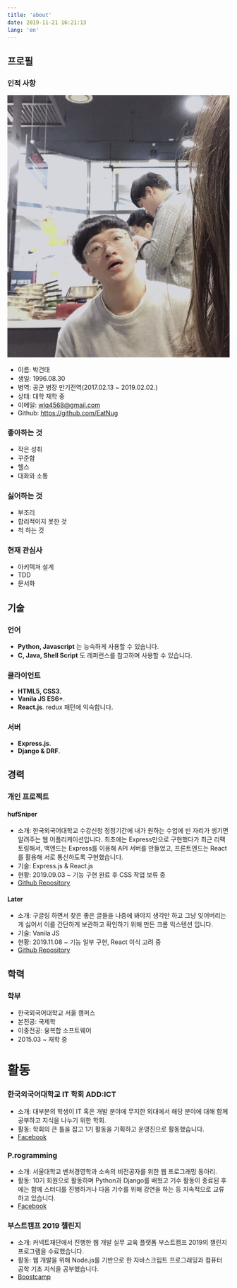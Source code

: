 ```yaml
---
title: 'about'
date: 2019-11-21 16:21:13
lang: 'en'
---
```


## 프로필

### 인적 사항

![](../assets/profile.png)

- 이름: 박건태
- 생일: 1996.08.30
- 병역: 공군 병장 만기전역(2017.02.13 ~ 2019.02.02.)
- 상태: 대학 재학 중
- 이메일: wlq4568@gmail.com
- Github: https://github.com/EatNug

### 좋아하는 것

- 작은 성취
- 꾸준함
- 헬스
- 대화와 소통

### 싫어하는 것

- 부조리
- 합리적이지 못한 것
- 척 하는 것

### 현재 관심사

- 아키텍쳐 설계
- TDD
- 문서화

## 기술

### 언어

- **Python, Javascript** 는 능숙하게 사용할 수 있습니다.
- **C, Java, Shell Script** 도 레퍼런스를 참고하며 사용할 수 있습니다.

### 클라이언트

- **HTML5, CSS3**.
- **Vanila JS ES6+**.
- **React.js**. redux 패턴에 익숙합니다.

### 서버

- **Express.js**.
- **Django & DRF**.

## 경력

### 개인 프로젝트

#### hufSniper

- 소개: 한국외국어대학교 수강신청 정정기간에 내가 원하는 수업에 빈 자리가 생기면 알려주는 웹 어플리케이션입니다. 최초에는 Express만으로 구현했다가 최근 리팩토링해서, 백엔드는 Express를 이용해 API 서버를 만들었고, 프론트엔드는 React를 활용해 서로 통신하도록 구현했습니다.
- 기술: Express.js & React.js
- 현황: 2019.09.03 ~ 기능 구현 완료 후 CSS 작업 보류 중
- [Github Repository](https://github.com/EatNug/hufSniper)

#### Later

- 소개: 구글링 하면서 찾은 좋은 글들을 나중에 봐야지 생각만 하고 그냥 잊어버리는게 싫어서 이를 간단하게 보관하고 확인하기 위해 만든 크롬 익스텐션 입니다.
- 기술: Vanila JS
- 현황: 2019.11.08 ~ 기능 일부 구현, React 이식 고려 중
- [Github Repository](https://github.com/EatNug/Later)

## 학력

### 학부

- 한국외국어대학교 서울 캠퍼스
- 본전공: 국제학
- 이중전공: 융복합 소프트웨어
- 2015.03 ~ 재학 중

# 활동

### 한국외국어대학교 IT 학회 ADD:ICT

- 소개: 대부분의 학생이 IT 혹은 개발 분야에 무지한 외대에서 해당 분야에 대해 함께 공부하고 지식을 나누기 위한 학회.
- 활동: 학회의 큰 틀을 잡고 1기 활동을 기획하고 운영진으로 활동했습니다.
- [Facebook](https://www.facebook.com/addict2hufs/)

### P.rogramming

- 소개: 서울대학교 벤처경영학과 소속의 비전공자를 위한 웹 프로그래밍 동아리.
- 활동: 10기 회원으로 활동하며 Python과 Django를 배웠고 기수 활동이 종료된 후에는 함께 스터디를 진행하거나 다음 기수를 위해 강연을 하는 등 지속적으로 교류하고 있습니다.
- [Facebook](https://www.facebook.com/p.rogramming3k/)

### 부스트캠프 2019 챌린지

- 소개: 커넥트재단에서 진행한 웹 개발 실무 교육 플랫폼 부스트캠프 2019의 챌린지 프로그램을 수료했습니다.
- 활동: 웹 개발을 위해 Node.js를 기반으로 한 자바스크립트 프로그래밍과 컴퓨터 공학 기초 지식을 공부했습니다.
- [Boostcamp](http://boostcamp.connect.or.kr/)
